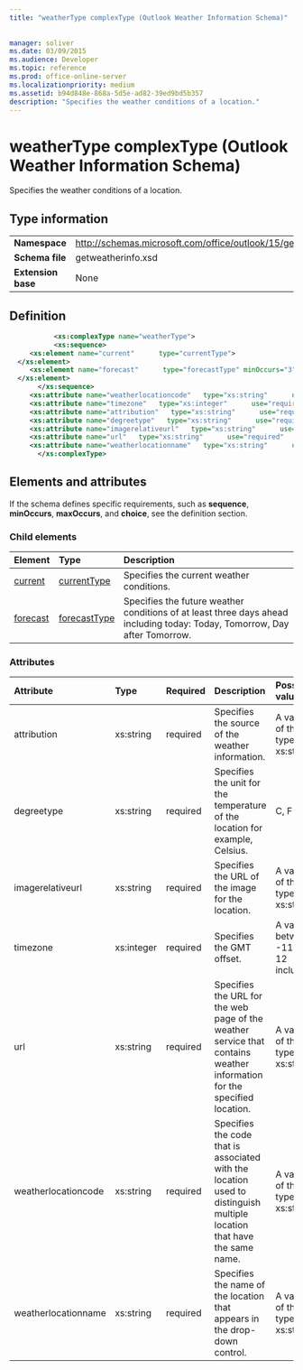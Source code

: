 ```yaml
---
title: "weatherType complexType (Outlook Weather Information Schema)"
 
 
manager: soliver
ms.date: 03/09/2015
ms.audience: Developer
ms.topic: reference
ms.prod: office-online-server
ms.localizationpriority: medium
ms.assetid: b94d848e-868a-5d5e-ad82-39ed9bd5b357
description: "Specifies the weather conditions of a location."
---
```


# weatherType complexType (Outlook Weather Information Schema)

Specifies the weather conditions of a location.
  
## Type information

|||
|:-----|:-----|
|**Namespace** <br/> |http://schemas.microsoft.com/office/outlook/15/getweatherinfo.xsd  <br/> |
|**Schema file** <br/> |getweatherinfo.xsd  <br/> |
|**Extension base** <br/> |None  <br/> |
   
## Definition

```XML
           <xs:complexType name="weatherType">
           <xs:sequence>
     <xs:element name="current"      type="currentType">
  </xs:element>  
     <xs:element name="forecast"      type="forecastType" minOccurs="3"     maxOccurs="unbounded"    >
  </xs:element>  
       </xs:sequence>
     <xs:attribute name="weatherlocationcode"   type="xs:string"      use="required"     />
     <xs:attribute name="timezone"   type="xs:integer"      use="required"     />
     <xs:attribute name="attribution"   type="xs:string"      use="required"     />
     <xs:attribute name="degreetype"   type="xs:string"      use="required"     />
     <xs:attribute name="imagerelativeurl"   type="xs:string"      use="required"     />
     <xs:attribute name="url"   type="xs:string"      use="required"     />
     <xs:attribute name="weatherlocationname"   type="xs:string"      use="required"     />
       </xs:complexType>

```

## Elements and attributes

If the schema defines specific requirements, such as **sequence**, **minOccurs**, **maxOccurs**, and **choice**, see the definition section. 
  
### Child elements

|**Element**|**Type**|**Description**|
|:-----|:-----|:-----|
|[current](current-element-weathertype-complextypeoutlook-weather-information-schema.md) <br/> |[currentType](currenttype-complextype-outlook-weather-information-schema.md) <br/> |Specifies the current weather conditions. |
|[forecast](forecast-element-weathertype-complextypeoutlook-weather-information-schema.md) <br/> |[forecastType](forecasttype-complextype-outlook-weather-information-schema.md) <br/> |Specifies the future weather conditions of at least three days ahead including today: Today, Tomorrow, Day after Tomorrow. |
   
### Attributes

|**Attribute**|**Type**|**Required**|**Description**|**Possible values**|
|:-----|:-----|:-----|:-----|:-----|
|attribution  <br/> |xs:string  <br/> |required  <br/> |Specifies the source of the weather information. |A value of the type xs:string  <br/> |
|degreetype  <br/> |xs:string  <br/> |required  <br/> |Specifies the unit for the temperature of the location for example, Celsius. |C, F  <br/> |
|imagerelativeurl  <br/> |xs:string  <br/> |required  <br/> |Specifies the URL of the image for the location. |A value of the type xs:string  <br/> |
|timezone  <br/> |xs:integer  <br/> |required  <br/> |Specifies the GMT offset. |A value between -11 and 12 inclusive  <br/> |
|url  <br/> |xs:string  <br/> |required  <br/> |Specifies the URL for the web page of the weather service that contains weather information for the specified location. |A value of the type xs:string  <br/> |
|weatherlocationcode  <br/> |xs:string  <br/> |required  <br/> |Specifies the code that is associated with the location used to distinguish multiple location that have the same name. |A value of the type xs:string  <br/> |
|weatherlocationname  <br/> |xs:string  <br/> |required  <br/> |Specifies the name of the location that appears in the drop-down control. |A value of the type xs:string  <br/> |
   

